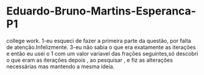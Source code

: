 # Eduardo-Bruno-Martins-Esperanca-P1
college work.
1-eu esqueci de fazer a primeira parte da questão, por falta de atenção.Infelizmente.
3-eu não sabia o que era exatamente as iterações e então eu usei o 1 com um valor variavel das frações seguintes,só descobri o que eram as iterações depois , ao pesquisar , e fiz as alterações necessárias mas mantendo a mesma ideia.

